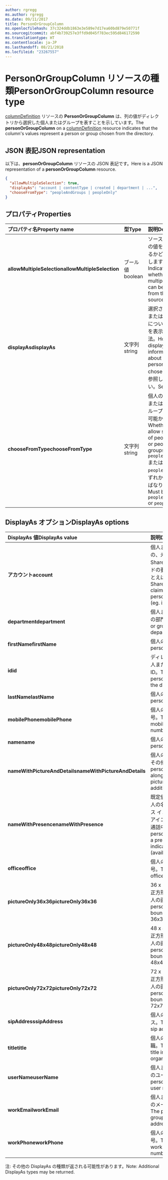 ```yaml
---
author: rgregg
ms.author: rgregg
ms.date: 09/11/2017
title: PersonOrGroupColumn
ms.openlocfilehash: 37c324ddb1863e3e589e7d17ea60bd879e50771f
ms.sourcegitcommit: abf4b739257e3ffd9d045f783ec595d846172590
ms.translationtype: HT
ms.contentlocale: ja-JP
ms.lasthandoff: 08/21/2018
ms.locfileid: "23267557"
---
```

# <a name="personorgroupcolumn-resource-type"></a><span data-ttu-id="b93c1-102">PersonOrGroupColumn リソースの種類</span><span class="sxs-lookup"><span data-stu-id="b93c1-102">PersonOrGroupColumn resource type</span></span>

<span data-ttu-id="b93c1-103">[columnDefinition](columnDefinition.md) リソースの **PersonOrGroupColumn** は、列の値がディレクトリから選択した個人またはグループを表すことを示しています。</span><span class="sxs-lookup"><span data-stu-id="b93c1-103">The **personOrGroupColumn** on a [columnDefinition](columnDefinition.md) resource indicates that the column's values represent a person or group chosen from the directory.</span></span>

## <a name="json-representation"></a><span data-ttu-id="b93c1-104">JSON 表記</span><span class="sxs-lookup"><span data-stu-id="b93c1-104">JSON representation</span></span>

<span data-ttu-id="b93c1-105">以下は、**personOrGroupColumn** リソースの JSON 表記です。</span><span class="sxs-lookup"><span data-stu-id="b93c1-105">Here is a JSON representation of a **personOrGroupColumn** resource.</span></span>
<!-- { "blockType": "resource", "@type": "microsoft.graph.personOrGroupColumn", "@property.aka": "chooseFromType=format" } -->

```json
{
  "allowMultipleSelection": true,
  "displayAs": "account | contentType | created | department | ...",
  "chooseFromType": "peopleAndGroups | peopleOnly"
}
```

## <a name="properties"></a><span data-ttu-id="b93c1-106">プロパティ</span><span class="sxs-lookup"><span data-stu-id="b93c1-106">Properties</span></span>

| <span data-ttu-id="b93c1-107">プロパティ名</span><span class="sxs-lookup"><span data-stu-id="b93c1-107">Property name</span></span>              | <span data-ttu-id="b93c1-108">型</span><span class="sxs-lookup"><span data-stu-id="b93c1-108">Type</span></span>    | <span data-ttu-id="b93c1-109">説明</span><span class="sxs-lookup"><span data-stu-id="b93c1-109">Description</span></span>
|:---------------------------|:--------|:--------------------------------------
| <span data-ttu-id="b93c1-110">**allowMultipleSelection**</span><span class="sxs-lookup"><span data-stu-id="b93c1-110">**allowMultipleSelection**</span></span> | <span data-ttu-id="b93c1-111">ブール値</span><span class="sxs-lookup"><span data-stu-id="b93c1-111">boolean</span></span> | <span data-ttu-id="b93c1-112">ソースから複数の値を選択できるかどうかを示します。</span><span class="sxs-lookup"><span data-stu-id="b93c1-112">Indicates whether multiple values can be selected from the source.</span></span>
| <span data-ttu-id="b93c1-113">**displayAs**</span><span class="sxs-lookup"><span data-stu-id="b93c1-113">**displayAs**</span></span>              | <span data-ttu-id="b93c1-114">文字列</span><span class="sxs-lookup"><span data-stu-id="b93c1-114">string</span></span>  | <span data-ttu-id="b93c1-115">選択された個人またはグループについての情報を表示する方法。</span><span class="sxs-lookup"><span data-stu-id="b93c1-115">How to display the information about the person or group chosen.</span></span> <span data-ttu-id="b93c1-116">以下を参照してください。</span><span class="sxs-lookup"><span data-stu-id="b93c1-116">See below.</span></span>
| <span data-ttu-id="b93c1-117">**chooseFromType**</span><span class="sxs-lookup"><span data-stu-id="b93c1-117">**chooseFromType**</span></span>         | <span data-ttu-id="b93c1-118">文字列</span><span class="sxs-lookup"><span data-stu-id="b93c1-118">string</span></span>  | <span data-ttu-id="b93c1-119">個人のみ選択、または個人とグループの選択が可能かどうか。</span><span class="sxs-lookup"><span data-stu-id="b93c1-119">Whether to allow selection of people only, or people and groups.</span></span> <span data-ttu-id="b93c1-120">`peopleAndGroups` または `peopleOnly` のいずれかでなければなりません。</span><span class="sxs-lookup"><span data-stu-id="b93c1-120">Must be one of `peopleAndGroups` or `peopleOnly`.</span></span>

## <a name="displayas-options"></a><span data-ttu-id="b93c1-121">DisplayAs オプション</span><span class="sxs-lookup"><span data-stu-id="b93c1-121">DisplayAs options</span></span>

| <span data-ttu-id="b93c1-122">DisplayAs 値</span><span class="sxs-lookup"><span data-stu-id="b93c1-122">DisplayAs value</span></span>               | <span data-ttu-id="b93c1-123">説明</span><span class="sxs-lookup"><span data-stu-id="b93c1-123">Description</span></span>
|:------------------------------|:-----------------------
| <span data-ttu-id="b93c1-124">**アカウント**</span><span class="sxs-lookup"><span data-stu-id="b93c1-124">**account**</span></span>                   | <span data-ttu-id="b93c1-125">個人またはグループの、未加工の SharePoint エンコードの要求文字列 (たとえば</span><span class="sxs-lookup"><span data-stu-id="b93c1-125">The raw SharePoint encoded claim string for the person or group (eg.</span></span> <span data-ttu-id="b93c1-126">i:0#.f</span><span class="sxs-lookup"><span data-stu-id="b93c1-126">i:0#.f</span></span>|<span data-ttu-id="b93c1-127">メンバーシップ</span><span class="sxs-lookup"><span data-stu-id="b93c1-127">membership</span></span>|<span data-ttu-id="b93c1-128">jane@contoso.com)。</span><span class="sxs-lookup"><span data-stu-id="b93c1-128">jane@contoso.com).</span></span>
| <span data-ttu-id="b93c1-129">**department**</span><span class="sxs-lookup"><span data-stu-id="b93c1-129">**department**</span></span>                | <span data-ttu-id="b93c1-130">個人またはグループの部門。</span><span class="sxs-lookup"><span data-stu-id="b93c1-130">The person or group's department.</span></span>
| <span data-ttu-id="b93c1-131">**firstName**</span><span class="sxs-lookup"><span data-stu-id="b93c1-131">**firstName**</span></span>                 | <span data-ttu-id="b93c1-132">個人の名。</span><span class="sxs-lookup"><span data-stu-id="b93c1-132">The person's first name.</span></span>
| <span data-ttu-id="b93c1-133">**id**</span><span class="sxs-lookup"><span data-stu-id="b93c1-133">**id**</span></span>                        | <span data-ttu-id="b93c1-134">ディレクトリ内の個人またはグループの ID。</span><span class="sxs-lookup"><span data-stu-id="b93c1-134">The id of the person or group in the directory.</span></span>
| <span data-ttu-id="b93c1-135">**lastName**</span><span class="sxs-lookup"><span data-stu-id="b93c1-135">**lastName**</span></span>                  | <span data-ttu-id="b93c1-136">個人の姓。</span><span class="sxs-lookup"><span data-stu-id="b93c1-136">The person's last name.</span></span>
| <span data-ttu-id="b93c1-137">**mobilePhone**</span><span class="sxs-lookup"><span data-stu-id="b93c1-137">**mobilePhone**</span></span>               | <span data-ttu-id="b93c1-138">個人の携帯電話番号。</span><span class="sxs-lookup"><span data-stu-id="b93c1-138">The person's mobile phone number.</span></span>
| <span data-ttu-id="b93c1-139">**name**</span><span class="sxs-lookup"><span data-stu-id="b93c1-139">**name**</span></span>                      | <span data-ttu-id="b93c1-140">個人の名前。</span><span class="sxs-lookup"><span data-stu-id="b93c1-140">The person's name.</span></span>
| <span data-ttu-id="b93c1-141">**nameWithPictureAndDetails**</span><span class="sxs-lookup"><span data-stu-id="b93c1-141">**nameWithPictureAndDetails**</span></span> | <span data-ttu-id="b93c1-142">個人の名前、画像、その他の詳細。</span><span class="sxs-lookup"><span data-stu-id="b93c1-142">The person's name along with their picture and additional details.</span></span>
| <span data-ttu-id="b93c1-143">**nameWithPresence**</span><span class="sxs-lookup"><span data-stu-id="b93c1-143">**nameWithPresence**</span></span>          | <span data-ttu-id="b93c1-144">既定値。</span><span class="sxs-lookup"><span data-stu-id="b93c1-144">Default.</span></span> <span data-ttu-id="b93c1-145">個人の名前とプレゼンス インジケーターのアイコン (連絡可能/通話中/その他)</span><span class="sxs-lookup"><span data-stu-id="b93c1-145">The person's name with a presence indicator icon (available/busy/etc.)</span></span>
| <span data-ttu-id="b93c1-146">**office**</span><span class="sxs-lookup"><span data-stu-id="b93c1-146">**office**</span></span>                    | <span data-ttu-id="b93c1-147">個人の会社の電話番号。</span><span class="sxs-lookup"><span data-stu-id="b93c1-147">The person's office number.</span></span>
| <span data-ttu-id="b93c1-148">**pictureOnly36x36**</span><span class="sxs-lookup"><span data-stu-id="b93c1-148">**pictureOnly36x36**</span></span>          | <span data-ttu-id="b93c1-149">36 x 36 ピクセルの正方形で囲まれた個人の画像。</span><span class="sxs-lookup"><span data-stu-id="b93c1-149">The person's picture, bounded by a 36x36 px square.</span></span>
| <span data-ttu-id="b93c1-150">**pictureOnly48x48**</span><span class="sxs-lookup"><span data-stu-id="b93c1-150">**pictureOnly48x48**</span></span>          | <span data-ttu-id="b93c1-151">48 x 48 ピクセルの正方形で囲まれた個人の画像。</span><span class="sxs-lookup"><span data-stu-id="b93c1-151">The person's picture, bounded by a 48x48 px square.</span></span>
| <span data-ttu-id="b93c1-152">**pictureOnly72x72**</span><span class="sxs-lookup"><span data-stu-id="b93c1-152">**pictureOnly72x72**</span></span>          | <span data-ttu-id="b93c1-153">72 x 72 ピクセルの正方形で囲まれた個人の画像。</span><span class="sxs-lookup"><span data-stu-id="b93c1-153">The person's picture, bounded by a 72x72 px square.</span></span>
| <span data-ttu-id="b93c1-154">**sipAddress**</span><span class="sxs-lookup"><span data-stu-id="b93c1-154">**sipAddress**</span></span>                | <span data-ttu-id="b93c1-155">個人の SIP アドレス。</span><span class="sxs-lookup"><span data-stu-id="b93c1-155">The person's sip address.</span></span>
| <span data-ttu-id="b93c1-156">**title**</span><span class="sxs-lookup"><span data-stu-id="b93c1-156">**title**</span></span>                     | <span data-ttu-id="b93c1-157">個人の組織内での役職。</span><span class="sxs-lookup"><span data-stu-id="b93c1-157">The person's title in the organization.</span></span>
| <span data-ttu-id="b93c1-158">**userName**</span><span class="sxs-lookup"><span data-stu-id="b93c1-158">**userName**</span></span>                  | <span data-ttu-id="b93c1-159">個人またはグループのユーザー名。</span><span class="sxs-lookup"><span data-stu-id="b93c1-159">The person or group's user name.</span></span>
| <span data-ttu-id="b93c1-160">**workEmail**</span><span class="sxs-lookup"><span data-stu-id="b93c1-160">**workEmail**</span></span>                 | <span data-ttu-id="b93c1-161">個人またはグループのメール アドレス。</span><span class="sxs-lookup"><span data-stu-id="b93c1-161">The person or group's email address.</span></span>
| <span data-ttu-id="b93c1-162">**workPhone**</span><span class="sxs-lookup"><span data-stu-id="b93c1-162">**workPhone**</span></span>                 | <span data-ttu-id="b93c1-163">個人の勤務先電話番号。</span><span class="sxs-lookup"><span data-stu-id="b93c1-163">The person's work phone number.</span></span>

<span data-ttu-id="b93c1-164">注: その他の DisplayAs の種類が返される可能性があります。</span><span class="sxs-lookup"><span data-stu-id="b93c1-164">Note: Additional DisplayAs types may be returned.</span></span>

<!-- {
  "type": "#page.annotation",
  "description": "",
  "keywords": "",
  "section": "documentation",
  "suppressions": [
    "Warning: /api-reference/v1.0/resources/personorgroupcolumn.md:
      Found potential enums in resource example that weren't defined in a table:(peopleAndGroups,peopleOnly) are in resource, but () are in table",
    "Warning: /api-reference/v1.0/resources/personorgroupcolumn.md:
      Found potential enums in resource example that weren't defined in a table:(account,contentType,created,department,...) are in resource, but () are in table"
  ],
  "tocPath": "Resources/PersonOrGroupColumn"
} -->
